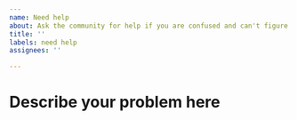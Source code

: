```yaml
---
name: Need help
about: Ask the community for help if you are confused and can't figure out something
title: ''
labels: need help
assignees: ''

---
```


# Describe your problem here
